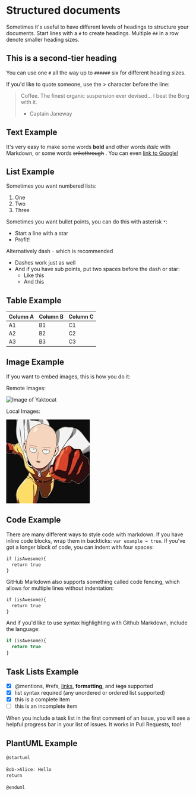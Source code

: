# Structured documents

Sometimes it's useful to have different levels of headings to structure your documents. Start lines with a `#` to create headings. Multiple `##` in a row denote smaller heading sizes.

## This is a second-tier heading

You can use one `#` all the way up to `######` six for different heading sizes.

If you'd like to quote someone, use the > character before the line:

> Coffee. The finest organic suspension ever devised... I beat the Borg with it.
>
> - Captain Janeway

## Text Example

It's very easy to make some words **bold** and other words *italic* with Markdown, or some words ~~srikethrough~~ . You can even [link to Google!](http://google.com)

## List Example

Sometimes you want numbered lists:

1. One
2. Two
3. Three

Sometimes you want bullet points, you can do this with asterisk `*`:

* Start a line with a star
* Profit!

Alternatively dash `-` which is recommended

- Dashes work just as well
- And if you have sub points, put two spaces before the dash or star:
  - Like this
  - And this

## Table Example 


Column A | Column B | Column C
---------|----------|---------
 A1 | B1 | C1
 A2 | B2 | C2
 A3 | B3 | C3

## Image Example

If you want to embed images, this is how you do it:

Remote Images:

![Image of Yaktocat](https://octodex.github.com/images/yaktocat.png)

Local Images:

![Image of One Punch Man](images/one_punch_man_01.jpg)

## Code Example

There are many different ways to style code with markdown. If you have inline code blocks, wrap them in backticks: `var example = true`.  If you've got a longer block of code, you can indent with four spaces:

    if (isAwesome){
      return true
    }

GitHub Markdown also supports something called code fencing, which allows for multiple lines without indentation:

```
if (isAwesome){
  return true
}
```

And if you'd like to use syntax highlighting with Github Markdown, include the language:

```javascript
if (isAwesome){
  return true
}
```

## Task Lists Example

- [x] @mentions, #refs, [links](), **formatting**, and <del>tags</del> supported
- [x] list syntax required (any unordered or ordered list supported)
- [x] this is a complete item
- [ ] this is an incomplete item

When you include a task list in the first comment of an Issue, you will see a helpful progress bar in your list of issues. It works in Pull Requests, too!

## PlantUML Example

```puml
@startuml

Bob->Alice: Hello
return

@enduml
```